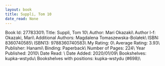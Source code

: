 ```yaml
---
layout: book
title: Suppli, Tom 10
date_read: None
---
```


Book Id: 27783301\ 
Title: Suppli, Tom 10\ 
Author: Mari Okazaki\ 
Author l-f: Okazaki, Mari\ 
Additional Authors: Magdalena Tomaszewska-Bolałek\ 
ISBN: 8360740585\ 
ISBN13: 9788360740583\ 
My Rating: 0\ 
Average Rating: 3.93\ 
Publisher: Hanami\ 
Binding: Paperback\ 
Number of Pages: 224\ 
Year Published: 2010\ 
Date Read: \ 
Date Added: 2020/01/09\ 
Bookshelves: kupka-wstydu\ 
Bookshelves with positions: kupka-wstydu (#698)\ 

